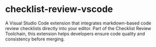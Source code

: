 # checklist-review-vscode
A Visual Studio Code extension that integrates markdown-based code review checklists directly into your editor. Part of the Checklist Review Toolchain, this extension helps developers ensure code quality and consistency before merging.

